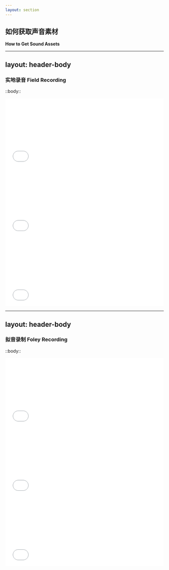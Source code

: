 ```yaml
---
layout: section
---
```


## 如何获取声音素材
**How to Get Sound Assets**

<!--  -->

---
layout: header-body
---

### 实地录音 Field Recording

::body::

<div class="grid grid-cols-2 gap-4">

<div>

<iframe src="//player.bilibili.com/player.html?isOutside=true&aid=53560078&bvid=BV1E4411s7GR&cid=93696201&p=1&t=997" scrolling="no" border="0" frameborder="no" framespacing="0" allowfullscreen="true" style="width: 100%; height: 220px;"></iframe>
<br>
<iframe src="//player.bilibili.com/player.html?isOutside=true&aid=66256999&bvid=BV1Y4411m7Bg&cid=114917046&p=1&t=300" scrolling="no" border="0" frameborder="no" framespacing="0" allowfullscreen="true" style="width: 100%; height: 220px;"></iframe>

</div>

<iframe src="//player.bilibili.com/player.html?isOutside=true&aid=56849952&bvid=BV1ux411Z7dy&cid=99298447&p=1&t=639" scrolling="no" border="0" frameborder="no" framespacing="0" allowfullscreen="true" style="width: 100%; height: 220px;"></iframe>

</div>

<!--  -->

---
layout: header-body
---

### 拟音录制 Foley Recording

::body::

<div class="grid grid-cols-2 gap-4">

<div>

<iframe src="//player.bilibili.com/player.html?isOutside=true&aid=76029861&bvid=BV1mJ41127Zh&cid=130055471&p=1&t=427" scrolling="no" border="0" frameborder="no" framespacing="0" allowfullscreen="true" style="width: 100%; height: 220px;"></iframe>
<br>
<iframe src="//player.bilibili.com/player.html?isOutside=true&aid=77526311&bvid=BV1BJ411Q78d&cid=132624948&p=1&t=69" scrolling="no" border="0" frameborder="no" framespacing="0" allowfullscreen="true" style="width: 100%; height: 220px;"></iframe>

</div>

<iframe src="//player.bilibili.com/player.html?isOutside=true&aid=840374124&bvid=BV1P54y1R73e&cid=180210651&t=519" scrolling="no" border="0" frameborder="no" framespacing="0" allowfullscreen="true" style="width: 100%; height: 220px;"></iframe>

</div>